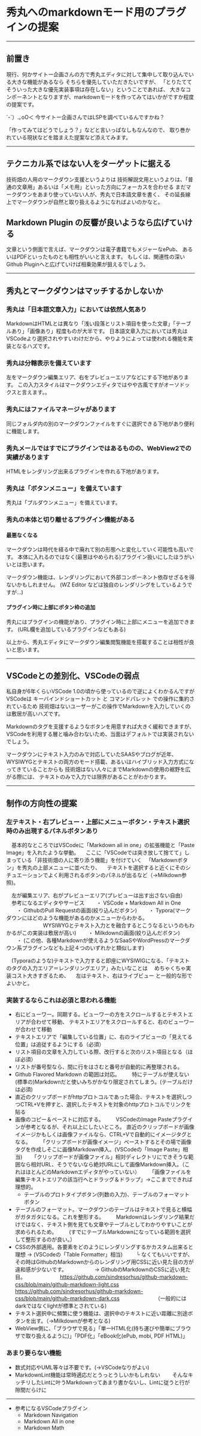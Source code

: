 # 秀丸へのmarkdownモード用のプラグインの提案

----------------------------------------------------------------------------

## 前置き
現行、何かサイトー企画さんの方で秀丸エディタに対して集中して取り込んでいる大きな機能があるなら
そちらを優先していただきたいですが、
「とりたててそういった大きな優先実装事項は存在しない」ということであれば、
大きなコンポーネントとなりますが、markdownモードを作ってみてはいかがですか程度の提案です。

´-`）.｡oO＜ 今サイトー企画さんではLSPを調べているんですかね？

「作ってみてはどうでしょう？」などと言いっぱなしもなんなので、
取り巻かれている現状などを踏まえた提案など添えてみます。

----------------------------------------------------------------------------

## テクニカル系ではない人をターゲットに据える

技術畑の人用のマークダウン支援というよりは
技術解説文用というよりは、「普通の文章用」あるいは「メモ用」といった方向にフォーカスを合わせる
まだマークダウンをあまり使っていない人が、秀丸で日本語文章を書く、
その延長線上でマークダウンが自然と取り扱えるようになればよいのかなと。

## Markdown Plugin の反響が良いようなら広げていける

文章という側面で言えば、マークダウンは電子書籍でもメジャーなePub、
あるいはPDFといったものとも相性がいいと言えます。
もしくは、関連性の深いGithub Pluginへと広げていけば相乗効果が狙えるでしょう。

----------------------------------------------------------------------------

## 秀丸とマークダウンはマッチするかしないか

### 秀丸は「日本語文章入力」においては依然人気あり

MarkdownはHTMLとは異なり「浅い段落とリスト項目を使った文章」「テーブルあり」「画像あり」程度ものが大半です。
日本語文章入力においては秀丸はVSCodeより選択されやすいわけだから、やりようによっては使われる機能を実装となるハズです。

### 秀丸は分轄表示を備えています

左をマークダウン編集エリア、右をプレビューエリアなどにする下地があります。
この入力スタイルはマークダウンエディタではやや古風ですがオーソドックスと言えます。。

### 秀丸にはファイルマネージャがあります

同じフォルダ内の別のマークダウンファイルをすぐに選択できる下地があり便利に機能します。

### 秀丸メールではすでにプラグインではあるものの、WebView2での実績があります

HTMLをレンダリング出来るプラグインを作れる下地があります。

### 秀丸は「ボタンメニュー」を備えています

秀丸は「プルダウンメニュー」を備えています。

### 秀丸の本体と切り離せるプラグイン機能がある

#### 最悪なくなる

マークダウンは時代を経る中で廃れて別の形態へと変化していく可能性も高いです。
本体に入れるのではなく(最悪はやめられる)プラグイン扱いにしたほうがいいとは思います。

マークダウン機能は、レンダリングにおいて外部コンポーネント依存せざるを得ないかもしれません。
(WZ Editor などは独自のレンダリングをしているようですが...)

#### プラグイン時に上部にボタン枠の追加

秀丸にはプラグインの機能があり、プラグイン時に上部にメニューを追加できます。
(URL欄を追加しているプラグインなどもある)


以上から、秀丸エディタにマークダウン編集閲覧機能を搭載することは相性が良いと思います。

----------------------------------------------------------------------------

## VSCodeとの差別化、VSCodeの弱点

私自身が6年くらいVSCode 1.0の頃から使っているので逆によくわかるんですが
VSCodeは キーバインドショートカット と コマンドパレット での操作に集約されているため
技術畑はないユーザーがこの操作でMarkdownを入力していくのは敷居が高いハズです。

Markdownのタグを支援するようなボタンを用意すれば大きく緩和できますが、
VSCodeを利用する層と噛み合わないため、当面はデフォルトでは実装されないでしょう。

マークダウンにテキスト入力のみで対応していたSAASやブログが近年、
WYSIWYGとテキストの両方のモード搭載、あるいはハイブリッド入力方式になってきていることからも
技術畑はない人々にまでMarkdownの使用の裾野を広がる際には、
テキストのみで入力では限界があることがわかります。

----------------------------------------------------------------------------

## 制作の方向性の提案

### 左テキスト・右プレビュー・上部にメニューボタン・テキスト選択時のみ出現するパネルボタンあり

　基本的なところではVSCodeに「Markdown all in one」の拡張機能と「Paste Image」を入れたような挙動。
　ここに「VSCodeでは突き放して捨てて」しまっている「非技術畑の人に寄り添う機能」を付けていく
　「Markdownボタン」を秀丸の上部メニューに並べたり、
　テキストを選択すると近くにそのシチュエーションでよく利用されるボタンのパネルが出るなど（→Milkdown参照)。

　左が編集エリア、右がプレビューエリア(プレビューは出す出さない自由）
　参考になるエディタやサービス
　　・ VSCode + Markdown All in One
　　・ GithubのPull Requestの画面(絞り込んだボタン)
　　・ Typora(マークダウンにはどのような機能があるのかメニューからわかる。
　　　　　　　WYSIWYGとテキスト入力とを融合するとこうなるというのもわかるがこの実装は敷居が高い)
　　・ Milkdownの画面(絞り込んだボタン)
　　・ (この他、各種Markdownが使えるようなSaaSやWordPressのマークダウン系プラグインなども上記４つのいずれかと類似します)

　(Typoraのような)テキストで入力すると即座にWYSIWIGになる、「テキストのタグの入力エリア＝レンダリングエリア」みたいなことは
　めちゃくちゃ実装コスト大きすぎるため、
　左はテキスト、右はライブビュー と一般的な形でよいかと。


### 実装するならこれは必須と思われる機能

- 右にビューワー。同期する。ビューワーの方をスクロールするとテキストエリアが合わせて移動、
  テキストエリアをスクロールすると、右のビューワーが合わせて移動
- テキストエリアで「編集している位置」に、右のライブビューの「見えてる位置」は追従するようにする（必須）
- リスト項目の文章を入力している際、改行すると次のリスト項目となる（ほぼ必須）
- リストが番号型なら、間に行をはさむと番号が自動的に再整理される。
- Github Flavored Markdown の範囲は対応。
　　特にテーブルが使えない(標準の)Markdownだと使いみちがかなり限定されてしまう。(テーブルだけは必須)
- 直近のクリップボードがhttpプロトコルであった場合、テキストを選択しつつCTRL+Vを押すと、選択したテキストを対象のhttpプロトコルでリンクを貼る
- 画像のコピー＆ペーストに対応する。
　　VSCodeのImage Pasteプラグインが参考となるが、それ以上にしたいところ。
 直近のクリップボードが画像イメージかもしくは画像ファイルなら、CTRL+Vで自動的にイメージタグとなる。
　　「クリップボードが画像イメージ」ペーストするとその場で画像タグを作成しそこに画像Markdown挿入。(VSCodeの「Image Paste」相当)
　　「クリップボードが画像ファイル」相対ディレクトリにできそうな範囲なら相対URL、そうでないなら絶対URLにして画像Markdown挿入。（これはほとんどのMarkdownエディタがやっていない）
　　「画像ファイルを編集テキストエリアの該当行へとドラッグ＆ドラップ」→ここまでできれば理想的。
    - テーブルのプロトタイプボタン(列数の入力)、テーブルのフォーマットボタン
- テーブルのフォーマット。マークダウンのテーブルはテキストで見ると横幅がガタガタになる。これを整形する。
　　Markdownはレンダリング結果だけではなく、テキスト側を見ても文章やテーブルとしてわかりやすいことが求められるため。
　　(すでにテーブルMarkdownになっている範囲を選択して整形するのが良い。）
- CSSの外部適用。各要素をどのようにレンダリングするかカスタム出来ると理想  → (VSCodeの「Table Formatter」相当)
　　 └ なくてもいいですが、その時はGithubのMarkdownからのレンダリング用CSSに近い見た目の方が違和感が少ないです。
　　　　　→ GithubのMarkdownのCSSに近い見た目。
　　　　　　 https://github.com/sindresorhus/github-markdown-css/blob/main/github-markdown-light.css
　　　　　　 https://github.com/sindresorhus/github-markdown-css/blob/main/github-markdown-dark.css
　　　　　　　（一般的にはdarkではなくlightが標準とされている)
- テキスト選択中に頻繁に使う機能は、選択中のテキストに近い距離に別途ボタンを出す。（→Milkdownが参考となる)
- WebView側に、「ブラウザで見る」「単一HTML化(持ち運びや簡単にブラウザで取り扱えるように)」「PDF化」「eBook化(ePub, mobi, PDF HTML)」

### あまり要らない機能

- 数式対応やUML等々は不要です。(→VSCodeなりがよい)
- MarkdownLint機能は常時適応だとうっとうしいかもしれない
　　そんなキッチリしたLintに叶うMarkdownってあまり書かないし、Lintに従うと行が隙間だらけに




----------------------------------------------------------------------------
- 参考になるVSCodeプラグイン
	- Markdown Navigation
	- Markdown All in one
	- Markdown Math
